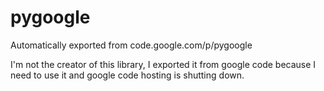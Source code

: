 # pygoogle
Automatically exported from code.google.com/p/pygoogle

I'm not the creator of this library, I exported it from google code because I need to use it and google code hosting is shutting down.

